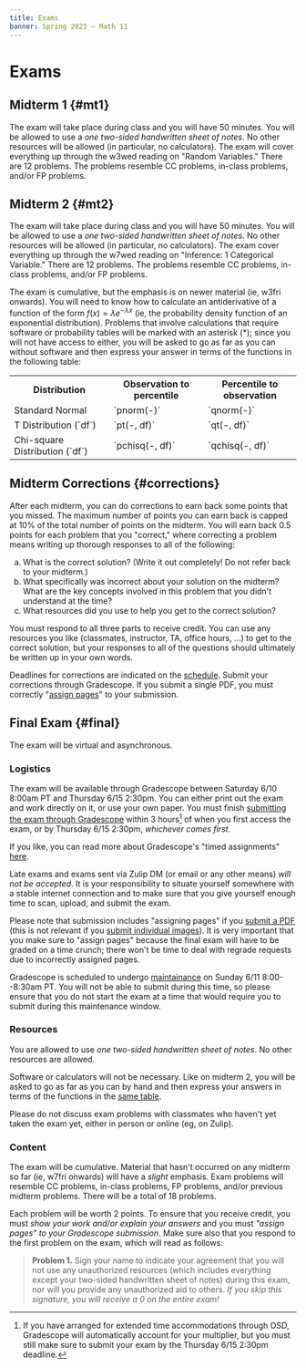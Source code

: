 ```yaml
---
title: Exams
banner: Spring 2023 — Math 11
---
```


# Exams

## Midterm 1 {#mt1}

The exam will take place during class and you will have 50 minutes. You will be allowed to use a *one two-sided handwritten sheet of notes*. No other resources will be allowed (in particular, no calculators). The exam will cover everything up through the w3wed reading on "Random Variables." There are 12 problems. The problems resemble CC problems, in-class problems, and/or FP problems. 

## Midterm 2 {#mt2}

The exam will take place during class and you will have 50 minutes. You will be allowed to use a *one two-sided handwritten sheet of notes*. No other resources will be allowed (in particular, no calculators). The exam cover everything up through the w7wed reading on "Inference: 1 Categorical Variable." There are 12 problems. The problems resemble CC problems, in-class problems, and/or FP problems. 

The exam is cumulative, but the emphasis is on newer material (ie, w3fri onwards). You will need to know how to calculate an antiderivative of a function of the form $f(x) = \lambda e^{-\lambda x}$ (ie, the probability density function of an exponential distribution). Problems that involve calculations that require software or probability tables will be marked with an asterisk (*); since you will not have access to either, you will be asked to go as far as you can without software and then express your answer in terms of the functions in the following table:

<table id="cdf-table">
<tr>
<th>Distribution</th>
<th>Observation to percentile</th>
<th>Percentile to observation</th>
</tr>

<tr>
<td>Standard Normal</td>
<td>`pnorm(-)`</td>
<td>`qnorm(-)`</td>
</tr>

<tr>
<td>T Distribution (`df`)</td>
<td>`pt(-, df)`</td>
<td>`qt(-, df)`</td>
</tr>
</tr>

<tr>
<td>Chi-square Distribution (`df`)</td>
<td>`pchisq(-, df)`</td>
<td>`qchisq(-, df)`</td>
</tr>
</tr>
</table>

## Midterm Corrections {#corrections}

After each midterm, you can do corrections to earn back some points that you missed. The maximum number of points you can earn back is capped at 10% of the total number of points on the midterm. You will earn back 0.5 points for each problem that you "correct," where correcting a problem means writing up thorough responses to all of the following: 

<ol style="list-style-type:lower-alpha">
<li>What is the correct solution? (Write it out completely! Do not refer back to your midterm.)</li>
<li>What specifically was incorrect about your solution on the midterm? What are the key concepts involved in this problem that you didn't understand at the time?</li>
<li>What resources did you use to help you get to the correct solution?</li>
</ol>

You must respond to all three parts to receive credit. You can use any resources you like (classmates, instructor, TA, office hours, ...) to get to the correct solution, but your responses to all of the questions should ultimately be written up in your own words. 

Deadlines for corrections are indicated on the [schedule](index#schedule). Submit your corrections through Gradescope. If you submit a single PDF, you must correctly "[assign pages](https://help.gradescope.com/article/ccbpppziu9-student-submit-work)" to your submission.

## Final Exam {#final}

The exam will be virtual and asynchronous. 

### Logistics 

The exam will be available through Gradescope between Saturday 6/10 8:00am PT and Thursday 6/15 2:30pm. You can either print out the exam and work directly on it, or use your own paper. You must finish [submitting the exam through Gradescope](https://help.gradescope.com/article/ccbpppziu9-student-submit-work#submitting_to_your_assignment) within 3 hours[^osd] of when you first access the exam, or by Thursday 6/15 2:30pm, *whichever comes first*. 

If you like, you can read more about Gradescope's "timed assignments" [here](https://help.gradescope.com/article/ccbpppziu9-student-submit-work#understanding_timed_assignments). 

[^osd]: If you have arranged for extended time accommodations through OSD, Gradescope will automatically account for your multiplier, but you must still make sure to submit your exam by the Thursday 6/15 2:30pm deadline.

Late exams and exams sent via Zulip DM (or email or any other means) *will not be accepted*. It is your responsibility to situate yourself somewhere with a stable internet connection and to make sure that you give yourself enough time to scan, upload, and submit the exam. 

Please note that submission includes "assigning pages" if you [submit a PDF](https://help.gradescope.com/article/ccbpppziu9-student-submit-work#submitting_a_pdf) (this is not relevant if you [submit individual images](https://help.gradescope.com/article/ccbpppziu9-student-submit-work#submitting_an_online_assignment)). It is very important that you make sure to "assign pages" because the final exam will have to be graded on a time crunch; there won't be time to deal with regrade requests due to incorrectly assigned pages. 

[^assign]: "Assigning pages" 

Gradescope is scheduled to undergo [maintainance](https://gradescope.statuspage.io/incidents/jxtyttfs0076) on Sunday 6/11 8:00--8:30am PT. You will not be able to submit during this time, so please ensure that you do not start the exam at a time that would require you to submit during this maintenance window. 


### Resources

You are allowed to use *one two-sided handwritten sheet of notes*. No other resources are allowed.  

Software or calculators will not be necessary. Like on midterm 2, you will be asked to go as far as you can by hand and then express your answers in terms of the functions in the [same table](#cdf-table).

Please do not discuss exam problems with classmates who haven't yet taken the exam yet, either in person or online (eg, on Zulip). 

### Content

The exam will be cumulative. Material that hasn't occurred on any midterm so far (ie, w7fri onwards) will have a *slight* emphasis. Exam problems will resemble CC problems, in-class problems, FP problems, and/or previous midterm problems. There will be a total of 18 problems. 

Each problem will be worth 2 points. To ensure that you receive credit, you must *show your work and/or explain your answers* and you must *"assign pages" to your Gradescope submission*. Make sure also that you respond to the first problem on the exam, which will read as follows:

> **Problem 1.** Sign your name to indicate your agreement that you will not use any unauthorized resources (which includes everything except your two-sided handwritten sheet of notes) during this exam, nor will you provide any unauthorized aid to others. *If you skip this signature, you will receive a 0 on the entire exam!*


